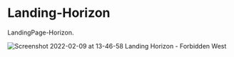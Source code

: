 # Landing-Horizon
LandingPage-Horizon. 

![Screenshot 2022-02-09 at 13-46-58 Landing Horizon - Forbidden West](https://user-images.githubusercontent.com/62966475/153269504-69f113ee-abc9-46c6-9608-23db4b14f962.png) 
